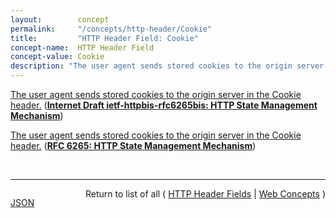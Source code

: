```yaml
---
layout:        concept
permalink:     "/concepts/http-header/Cookie"
title:         "HTTP Header Field: Cookie"
concept-name:  HTTP Header Field
concept-value: Cookie
description: "The user agent sends stored cookies to the origin server in the Cookie header."
---
```


[The user agent sends stored cookies to the origin server in the Cookie header.](https://datatracker.ietf.org/doc/html/draft-ietf-httpbis-rfc6265bis#section-4.2 "Read documentation for HTTP Header Field &#34;Cookie&#34;") (**[Internet Draft ietf-httpbis-rfc6265bis: HTTP State Management Mechanism](/specs/IETF/I-D/ietf-httpbis-rfc6265bis "This document defines the HTTP Cookie and Set-Cookie header fields. These header fields can be used by HTTP servers to store state (called cookies) at HTTP user agents, letting the servers maintain a stateful session over the mostly stateless HTTP protocol. Although cookies have many historical infelicities that degrade their security and privacy, the Cookie and Set-Cookie header fields are widely used on the Internet. This document obsoletes RFC 2965.")**)

[The user agent sends stored cookies to the origin server in the Cookie header.](https://datatracker.ietf.org/doc/html/rfc6265#section-4.2 "Read documentation for HTTP Header Field &#34;Cookie&#34;") (**[RFC 6265: HTTP State Management Mechanism](/specs/IETF/RFC/6265 "This document defines the HTTP Cookie and Set-Cookie header fields. These header fields can be used by HTTP servers to store state (called cookies) at HTTP user agents, letting the servers maintain a stateful session over the mostly stateless HTTP protocol. Although cookies have many historical infelicities that degrade their security and privacy, the Cookie and Set-Cookie header fields are widely used on the Internet.")**)

<br/>
<hr/>

<p style="float : left"><a href="./Cookie.json" title="JSON representing this particular Web Concept value">JSON</a></p>
<p style="text-align: right">Return to list of all ( <a href="../http-header/">HTTP Header Fields</a> | <a href="../">Web Concepts</a> )</p>
